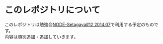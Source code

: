 このレポジトリについて
===========================

このレポジトリは勉強会[NODE-Setagaya#12 2014.07](http://node-setagaya.connpass.com/event/7362/)で利用する予定のものです。  
内容は順次追加・追加していきます。

